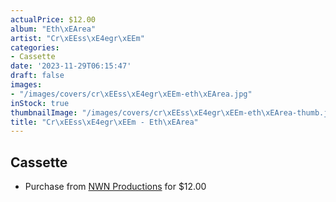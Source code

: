 ```yaml
---
actualPrice: $12.00
album: "Eth\xEArea"
artist: "Cr\xEEss\xE4egr\xEEm"
categories:
- Cassette
date: '2023-11-29T06:15:47'
draft: false
images:
- "/images/covers/cr\xEEss\xE4egr\xEEm-eth\xEArea.jpg"
inStock: true
thumbnailImage: "/images/covers/cr\xEEss\xE4egr\xEEm-eth\xEArea-thumb.jpg"
title: "Cr\xEEss\xE4egr\xEEm - Eth\xEArea"
---
```


## Cassette
* Purchase from [NWN Productions](http://shop.nwnprod.com/index.php?route=product/product&path=73&product_id=31557&sort=pd.name&order=ASC) for $12.00
